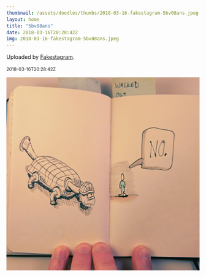 ```yaml
---
thumbnail: /assets/doodles/thumbs/2018-03-16-fakestagram-5bv08ans.jpeg
layout: home
title: "5bv08ans"
date: 2018-03-16T20:28:42Z
img: 2018-03-16-fakestagram-5bv08ans.jpeg
---
```


Uploaded by [Fakestagram](https://github.com/opyate/fakestagram).

<small>2018-03-16T20:28:42Z</small>

![Uploaded by Fakestagram](/assets/doodles/original/2018-03-16-fakestagram-5bv08ans.jpeg)
